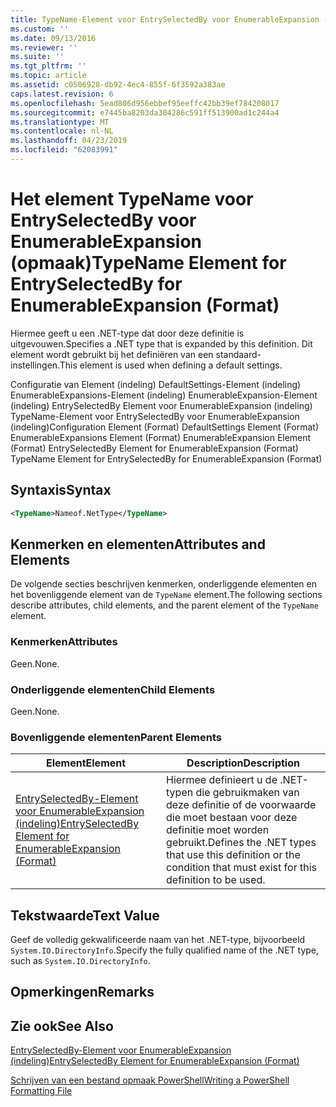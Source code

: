 ```yaml
---
title: TypeName-Element voor EntrySelectedBy voor EnumerableExpansion (indeling) | Microsoft Docs
ms.custom: ''
ms.date: 09/13/2016
ms.reviewer: ''
ms.suite: ''
ms.tgt_pltfrm: ''
ms.topic: article
ms.assetid: c0506928-db92-4ec4-855f-6f3592a383ae
caps.latest.revision: 6
ms.openlocfilehash: 5ead806d956ebbef95eeffc42bb39ef784208017
ms.sourcegitcommit: e7445ba8203da304286c591ff513900ad1c244a4
ms.translationtype: MT
ms.contentlocale: nl-NL
ms.lasthandoff: 04/23/2019
ms.locfileid: "62083991"
---
```

# <a name="typename-element-for-entryselectedby-for-enumerableexpansion-format"></a><span data-ttu-id="e6b66-102">Het element TypeName voor EntrySelectedBy voor EnumerableExpansion (opmaak)</span><span class="sxs-lookup"><span data-stu-id="e6b66-102">TypeName Element for EntrySelectedBy for EnumerableExpansion (Format)</span></span>

<span data-ttu-id="e6b66-103">Hiermee geeft u een .NET-type dat door deze definitie is uitgevouwen.</span><span class="sxs-lookup"><span data-stu-id="e6b66-103">Specifies a .NET type that is expanded by this definition.</span></span> <span data-ttu-id="e6b66-104">Dit element wordt gebruikt bij het definiëren van een standaard-instellingen.</span><span class="sxs-lookup"><span data-stu-id="e6b66-104">This element is used when defining a default settings.</span></span>

<span data-ttu-id="e6b66-105">Configuratie van Element (indeling) DefaultSettings-Element (indeling) EnumerableExpansions-Element (indeling) EnumerableExpansion-Element (indeling) EntrySelectedBy Element voor EnumerableExpansion (indeling) TypeName-Element voor EntrySelectedBy voor EnumerableExpansion (indeling)</span><span class="sxs-lookup"><span data-stu-id="e6b66-105">Configuration Element (Format) DefaultSettings Element (Format) EnumerableExpansions Element (Format) EnumerableExpansion Element (Format) EntrySelectedBy Element for EnumerableExpansion (Format) TypeName Element for EntrySelectedBy for EnumerableExpansion (Format)</span></span>

## <a name="syntax"></a><span data-ttu-id="e6b66-106">Syntaxis</span><span class="sxs-lookup"><span data-stu-id="e6b66-106">Syntax</span></span>

```xml
<TypeName>Nameof.NetType</TypeName>

```

## <a name="attributes-and-elements"></a><span data-ttu-id="e6b66-107">Kenmerken en elementen</span><span class="sxs-lookup"><span data-stu-id="e6b66-107">Attributes and Elements</span></span>

<span data-ttu-id="e6b66-108">De volgende secties beschrijven kenmerken, onderliggende elementen en het bovenliggende element van de `TypeName` element.</span><span class="sxs-lookup"><span data-stu-id="e6b66-108">The following sections describe attributes, child elements, and the parent element of the `TypeName` element.</span></span>

### <a name="attributes"></a><span data-ttu-id="e6b66-109">Kenmerken</span><span class="sxs-lookup"><span data-stu-id="e6b66-109">Attributes</span></span>

<span data-ttu-id="e6b66-110">Geen.</span><span class="sxs-lookup"><span data-stu-id="e6b66-110">None.</span></span>

### <a name="child-elements"></a><span data-ttu-id="e6b66-111">Onderliggende elementen</span><span class="sxs-lookup"><span data-stu-id="e6b66-111">Child Elements</span></span>

<span data-ttu-id="e6b66-112">Geen.</span><span class="sxs-lookup"><span data-stu-id="e6b66-112">None.</span></span>

### <a name="parent-elements"></a><span data-ttu-id="e6b66-113">Bovenliggende elementen</span><span class="sxs-lookup"><span data-stu-id="e6b66-113">Parent Elements</span></span>

|<span data-ttu-id="e6b66-114">Element</span><span class="sxs-lookup"><span data-stu-id="e6b66-114">Element</span></span>|<span data-ttu-id="e6b66-115">Description</span><span class="sxs-lookup"><span data-stu-id="e6b66-115">Description</span></span>|
|-------------|-----------------|
|[<span data-ttu-id="e6b66-116">EntrySelectedBy-Element voor EnumerableExpansion (indeling)</span><span class="sxs-lookup"><span data-stu-id="e6b66-116">EntrySelectedBy Element for EnumerableExpansion (Format)</span></span>](./entryselectedby-element-for-enumerableexpansion-format.md)|<span data-ttu-id="e6b66-117">Hiermee definieert u de .NET-typen die gebruikmaken van deze definitie of de voorwaarde die moet bestaan voor deze definitie moet worden gebruikt.</span><span class="sxs-lookup"><span data-stu-id="e6b66-117">Defines the .NET types that use this definition or the condition that must exist for this definition to be used.</span></span>|

## <a name="text-value"></a><span data-ttu-id="e6b66-118">Tekstwaarde</span><span class="sxs-lookup"><span data-stu-id="e6b66-118">Text Value</span></span>

<span data-ttu-id="e6b66-119">Geef de volledig gekwalificeerde naam van het .NET-type, bijvoorbeeld `System.IO.DirectoryInfo`.</span><span class="sxs-lookup"><span data-stu-id="e6b66-119">Specify the fully qualified name of the .NET type, such as `System.IO.DirectoryInfo`.</span></span>

## <a name="remarks"></a><span data-ttu-id="e6b66-120">Opmerkingen</span><span class="sxs-lookup"><span data-stu-id="e6b66-120">Remarks</span></span>

## <a name="see-also"></a><span data-ttu-id="e6b66-121">Zie ook</span><span class="sxs-lookup"><span data-stu-id="e6b66-121">See Also</span></span>

[<span data-ttu-id="e6b66-122">EntrySelectedBy-Element voor EnumerableExpansion (indeling)</span><span class="sxs-lookup"><span data-stu-id="e6b66-122">EntrySelectedBy Element for EnumerableExpansion (Format)</span></span>](./entryselectedby-element-for-enumerableexpansion-format.md)

[<span data-ttu-id="e6b66-123">Schrijven van een bestand opmaak PowerShell</span><span class="sxs-lookup"><span data-stu-id="e6b66-123">Writing a PowerShell Formatting File</span></span>](./writing-a-powershell-formatting-file.md)
